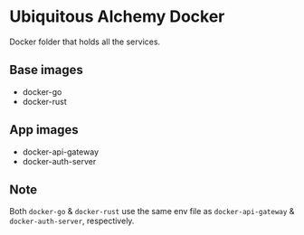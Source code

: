 # Ubiquitous Alchemy Docker

Docker folder that holds all the services.

## Base images

- docker-go
- docker-rust

## App images

- docker-api-gateway
- docker-auth-server

## Note

Both `docker-go` & `docker-rust` use the same env file as `docker-api-gateway` & `docker-auth-server`, respectively.
